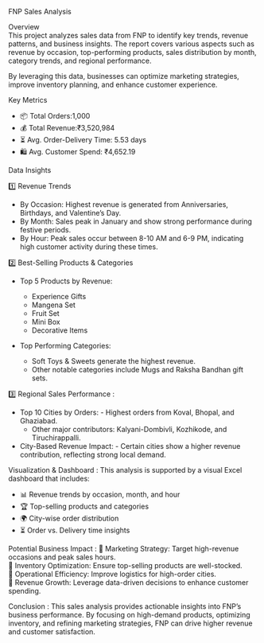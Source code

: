 

FNP Sales Analysis 

 Overview  
This project analyzes sales data from FNP to identify key trends, revenue patterns, and business insights. The report covers various aspects such as revenue by occasion, top-performing products, sales distribution by month, category trends, and regional performance.  

By leveraging this data, businesses can optimize marketing strategies, improve inventory planning, and enhance customer experience.  

Key Metrics
- 📦 Total Orders:1,000  
- 💰 Total Revenue:₹3,520,984  
- ⏳ Avg. Order-Delivery Time: 5.53 days  
- 🛍 Avg. Customer Spend: ₹4,652.19  

Data Insights 

1️⃣ Revenue Trends 
- By Occasion: Highest revenue is generated from Anniversaries, Birthdays, and Valentine’s Day.  
- By Month: Sales peak in January and show strong performance during festive periods.  
- By Hour: Peak sales occur between 8-10 AM and 6-9 PM, indicating high customer activity during these times.  

2️⃣ Best-Selling Products & Categories
- Top 5 Products by Revenue:
  - Experience Gifts  
  - Mangena Set  
  - Fruit Set  
  - Mini Box  
  - Decorative Items  

- Top Performing Categories: 
  - Soft Toys & Sweets generate the highest revenue.  
  - Other notable categories include Mugs and Raksha Bandhan gift sets.  

3️⃣ Regional Sales Performance :
- Top 10 Cities by Orders: 
          - Highest orders from Koval, Bhopal, and Ghaziabad.  
  - Other major contributors: Kalyani-Dombivli, Kozhikode, and Tiruchirappalli.  
- City-Based Revenue Impact:
         - Certain cities show a higher revenue contribution, reflecting strong local demand.  

Visualization & Dashboard :
This analysis is supported by a visual  Excel dashboard that includes:  
- 📊 Revenue trends by occasion, month, and hour  
- 🏆 Top-selling products and categories 
- 🌍 City-wise order distribution 
- ⏳ Order vs. Delivery time insights 

Potential Business Impact : 
🔹 Marketing Strategy: Target high-revenue occasions and peak sales hours.  
🔹 Inventory Optimization: Ensure top-selling products are well-stocked.  
🔹 Operational Efficiency: Improve logistics for high-order cities.  
🔹 Revenue Growth: Leverage data-driven decisions to enhance customer spending.  

Conclusion :
This sales analysis provides actionable insights into FNP’s business performance. By focusing on high-demand products, optimizing inventory, and refining marketing strategies, FNP can drive higher revenue and customer satisfaction.  


